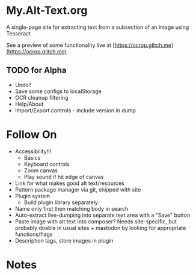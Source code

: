 My.Alt-Text.org
=====

A single-page site for extracting text from a subsection of an image using Tesseract

See a preview of some functionality live at [https://ocrop.glitch.me](https://ocrop.glitch.me)



TODO for Alpha
----

 - Undo?
 - Save some configs to localStorage
 - OCR cleanup filtering
 - Help/About
 - Import/Export controls - include version in dump


Follow On
=========
 - Accessibility!!!
   - Basics
   - Keyboard controls
   - Zoom canvas
   - Play sound if hit edge of canvas
 - Link for what makes good alt text/resources 
 - Pattern package manager via git, shipped with site
 - Plugin system
   - Build plugin library separately.
- Name only first then matching body in search
- Auto-extract live-dumping into separate text area with a "Save" button
- Paste image with alt text into composer? Needs site-specific, but probably doable in usual sites + mastodon by
  looking for appropriate functions/flags
- Description tags, store images in plugin

Notes
=====